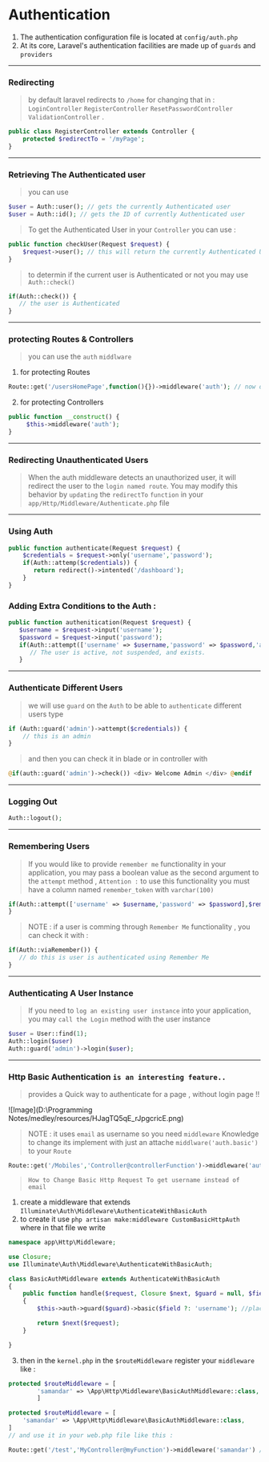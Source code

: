 # Authentication
1. The authentication configuration file is located at  `config/auth.php`
1. At its core, Laravel's authentication facilities are made up of `guards` and `providers`

---

### Redirecting
> by default laravel redirects to `/home` for changing that in :
`LoginController`  `RegisterController`  `ResetPasswordController`  `ValidationController` . 
```php
public class RegisterController extends Controller {
    protected $redirectTo = '/myPage';
}
```

---

### Retrieving The Authenticated user
> you can use
```php
$user = Auth::user(); // gets the currently Authenticated user
$user = Auth::id(); // gets the ID of currently Authenticated user
```

> To get the Authenticated User in your `Controller` you can use :
```php
public function checkUser(Request $request) {
    $request->user(); // this will return the currently Authenticated User .
}
```

> to determin if the current user is Authenticated or not you may use `Auth::check()`
```php
if(Auth::check()) {
   // the user is Authenticated
}
```

---
### protecting Routes & Controllers
> you can use the `auth` `middlware`
1. for protecting Routes
```php
Route::get('/usersHomePage',function(){})->middleware('auth'); // now only authenticated users can access this route .
```

2. for protecting Controllers
```php
public function __construct() {
     $this->middleware('auth');
}
```

---
### Redirecting Unauthenticated Users
> When the auth middleware detects an unauthorized user, it will redirect the user to the `login named route`. You may modify this behavior by `updating` the `redirectTo` `function` in your  `app/Http/Middleware/Authenticate.php` file


---
### Using Auth
```php
public function authenticate(Request $request) {
    $credentials = $request->only('username','password');
    if(Auth::attemp($credentials)) {
       return redirect()->intented('/dashboard');
    }
}
```

### Adding Extra Conditions to the Auth :
```php
public function authenitication(Request $request) {
   $username = $request->input('username');
   $password = $request->input('password');
   if(Auth::attempt(['username' => $username,'password' => $password,'active' => 1])) {
      // The user is active, not suspended, and exists.
   }
```

---
### Authenticate Different Users
> we will use `guard` on the `Auth` to be able to `authenticate` different users type
```php
if (Auth::guard('admin')->attempt($credentials)) {
    // this is an admin
}
```
> and then you can check it in blade or in controller with
```php
@if(auth::guard('admin')->check()) <div> Welcome Admin </div> @endif
```

---
### Logging Out
```php
Auth::logout();
```

---
### Remembering Users
> If you would like to provide `remember me` functionality in your application, you may pass a boolean value as the second argument to the `attempt` method , `Attention :` to use this functionality you must have a column named `remember_token` with `varchar(100)`
```php
if(Auth::attempt(['username' => $username,'password' => $password],$remember)) {
}
```

> NOTE : if a user is comming through `Remember Me` functionality , you can check it with :
```php
if(Auth::viaRemember()) {
   // do this is user is authenticated using Remember Me
}
```


---
### Authenticating A User Instance
> If you need to `log an existing user instance` into your application, you may `call the Login` method with the user instance
```php
$user = User::find(1);
Auth::login($user)
Auth::guard('admin')->login($user);
```


---
### Http Basic Authentication `is an interesting feature..`
> provides a Quick way to authenticate for a page , without login page !!

![Image](D:\Programming Notes/medley/resources/HJagTQ5qE_rJpgcricE.png)
> NOTE : it uses `email` as username so you need `middleware` Knowledge to change its
> implement with just an attache `middlware('auth.basic')` to your `Route`
```php
Route::get('/Mobiles','Controller@controllerFunction')->middleware('auth.basic');
```

> `How to Change Basic Http Request To get username instead of email`

1. create a middleware that extends  `Illuminate\Auth\Middleware\AuthenticateWithBasicAuth`
2.   to create it use `php artisan make:middleware CustomBasicHttpAuth` where in that file we write
```php
namespace app\Http\Middleware;

use Closure;
use Illuminate\Auth\Middleware\AuthenticateWithBasicAuth;

class BasicAuthMiddleware extends AuthenticateWithBasicAuth
{
    public function handle($request, Closure $next, $guard = null, $field = null)
    {
        $this->auth->guard($guard)->basic($field ?: 'username'); //place here the name of your field

        return $next($request);
    }

}
```

3.   then in the `kernel.php` in the `$routeMiddleware` register your `middleware` like :

```php
protected $routeMiddleware = [
        'samandar' => \App\Http\Middleware\BasicAuthMiddleware::class,
        ]
```

```php
protected $routeMiddleware = [
    'samandar' => \App\Http\Middleware\BasicAuthMiddleware::class,
]
// and use it in your web.php file like this :

Route::get('/test','MyController@myFunction')->middleware('samandar') // all good now
```



















